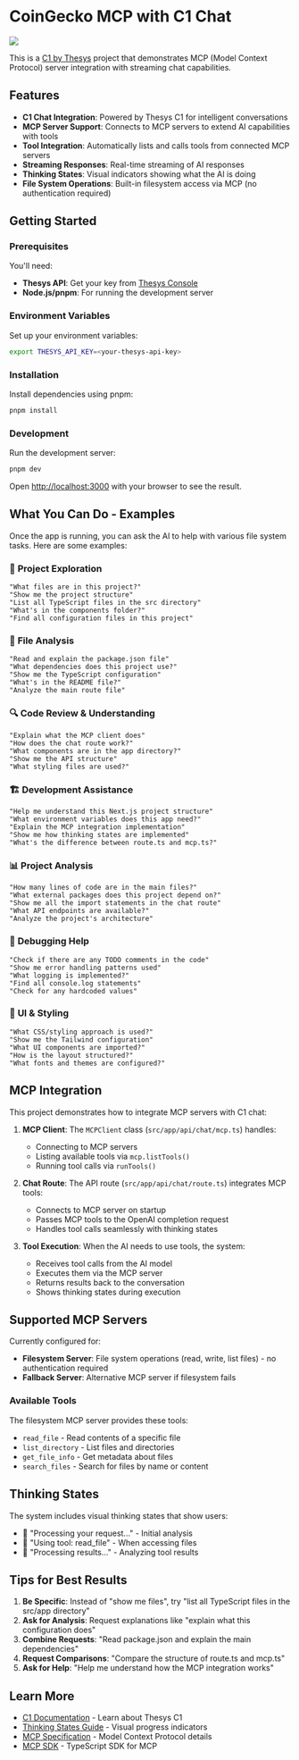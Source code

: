 # CoinGecko MCP with C1 Chat

<img src="https://shawnimages.netlify.app/images/CoinGecko.gif"><img/>

This is a [C1 by Thesys](https://thesys.dev) project that demonstrates MCP (Model Context Protocol) server integration with streaming chat capabilities.

## Features

- **C1 Chat Integration**: Powered by Thesys C1 for intelligent conversations
- **MCP Server Support**: Connects to MCP servers to extend AI capabilities with tools
- **Tool Integration**: Automatically lists and calls tools from connected MCP servers
- **Streaming Responses**: Real-time streaming of AI responses
- **Thinking States**: Visual indicators showing what the AI is doing
- **File System Operations**: Built-in filesystem access via MCP (no authentication required)

## Getting Started

### Prerequisites

You'll need:
- **Thesys API**: Get your key from [Thesys Console](https://chat.thesys.dev/console/keys)
- **Node.js/pnpm**: For running the development server

### Environment Variables

Set up your environment variables:

```bash
export THESYS_API_KEY=<your-thesys-api-key>
```

### Installation

Install dependencies using pnpm:

```bash
pnpm install
```

### Development

Run the development server:

```bash
pnpm dev
```

Open [http://localhost:3000](http://localhost:3000) with your browser to see the result.

## What You Can Do - Examples

Once the app is running, you can ask the AI to help with various file system tasks. Here are some examples:

### 📁 **Project Exploration**
```
"What files are in this project?"
"Show me the project structure"
"List all TypeScript files in the src directory"
"What's in the components folder?"
"Find all configuration files in this project"
```

### 📄 **File Analysis**
```
"Read and explain the package.json file"
"What dependencies does this project use?"
"Show me the TypeScript configuration"
"What's in the README file?"
"Analyze the main route file"
```

### 🔍 **Code Review & Understanding**
```
"Explain what the MCP client does"
"How does the chat route work?"
"What components are in the app directory?"
"Show me the API structure"
"What styling files are used?"
```

### 🏗️ **Development Assistance**
```
"Help me understand this Next.js project structure"
"What environment variables does this app need?"
"Explain the MCP integration implementation"
"Show me how thinking states are implemented"
"What's the difference between route.ts and mcp.ts?"
```

### 📊 **Project Analysis**
```
"How many lines of code are in the main files?"
"What external packages does this project depend on?"
"Show me all the import statements in the chat route"
"What API endpoints are available?"
"Analyze the project's architecture"
```

### 🐛 **Debugging Help**
```
"Check if there are any TODO comments in the code"
"Show me error handling patterns used"
"What logging is implemented?"
"Find all console.log statements"
"Check for any hardcoded values"
```

### 🎨 **UI & Styling**
```
"What CSS/styling approach is used?"
"Show me the Tailwind configuration"
"What UI components are imported?"
"How is the layout structured?"
"What fonts and themes are configured?"
```

## MCP Integration

This project demonstrates how to integrate MCP servers with C1 chat:

1. **MCP Client**: The `MCPClient` class (`src/app/api/chat/mcp.ts`) handles:
   - Connecting to MCP servers
   - Listing available tools via `mcp.listTools()`
   - Running tool calls via `runTools()`

2. **Chat Route**: The API route (`src/app/api/chat/route.ts`) integrates MCP tools:
   - Connects to MCP server on startup
   - Passes MCP tools to the OpenAI completion request
   - Handles tool calls seamlessly with thinking states

3. **Tool Execution**: When the AI needs to use tools, the system:
   - Receives tool calls from the AI model
   - Executes them via the MCP server
   - Returns results back to the conversation
   - Shows thinking states during execution

## Supported MCP Servers

Currently configured for:
- **Filesystem Server**: File system operations (read, write, list files) - no authentication required
- **Fallback Server**: Alternative MCP server if filesystem fails

### Available Tools

The filesystem MCP server provides these tools:
- `read_file` - Read contents of a specific file
- `list_directory` - List files and directories
- `get_file_info` - Get metadata about files
- `search_files` - Search for files by name or content

## Thinking States

The system includes visual thinking states that show users:
- 💭 "Processing your request..." - Initial analysis
- 💭 "Using tool: read_file" - When accessing files
- 💭 "Processing results..." - Analyzing tool results

## Tips for Best Results

1. **Be Specific**: Instead of "show me files", try "list all TypeScript files in the src/app directory"
2. **Ask for Analysis**: Request explanations like "explain what this configuration does"
3. **Combine Requests**: "Read package.json and explain the main dependencies"
4. **Request Comparisons**: "Compare the structure of route.ts and mcp.ts"
5. **Ask for Help**: "Help me understand how the MCP integration works"

## Learn More

- [C1 Documentation](https://docs.thesys.dev) - Learn about Thesys C1
- [Thinking States Guide](https://docs.thesys.dev/guides/thinking-states) - Visual progress indicators
- [MCP Specification](https://spec.modelcontextprotocol.io/) - Model Context Protocol details
- [MCP SDK](https://github.com/modelcontextprotocol/typescript-sdk) - TypeScript SDK for MCP
